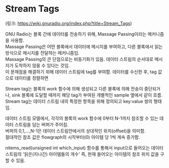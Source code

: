 # Stream Tags  
(링크: https://wiki.gnuradio.org/index.php?title=Stream_Tags)  

GNU Radio는 블록 간에 데이터를 전송하기 위해, Massage Passing이라는 메커니즘을 사용함.  
Massage Passing은 어떤 블록에서 데이터에 메시지를 부여하고, 다른 블록에서 읽는 방식으로 메시지를 전달하는 메커니즘임.  
Massage Passing의 큰 단점으로는 비동기화가 있음. 데이터 스트림의 순서대로 메시지가 도착하지 않을 수 있다는 것임.  
이 문제점을 해결하기 위해 데이터 스트림에 tag를 부여함. 데이터를 수신한 후, tag 값으로 데이터를 정렬하면  

Stream tag는 블록의 work 함수에 의해 생성되고 다른 블록에 의해 전송이 중단되거나, sink 블록에 도달할 때까지 해당 tag가 부여된 개별적인 sample 옆에서 같이 흐름.  
Stream tag는 데이터 스트림 내의 특정한 항목을 위해 정의되고 key:value 쌍의 형태임.  

데이터 스트림 모델에서, 각각의 블록의 work 함수에 0부터 N-1까지 참조할 수 있는 데이터 스트림을 담는 버퍼가 주어짐.  
버퍼의 0,1,...,N-1은 데이터 스트림안에서의 상대적인 위치(offset)을 의미함.  
절대적인 참조 값은 flowgraph의 시작부터(0) 아이템 당 1씩 계속 증가함.  

nitems_read(unsigned int which_input) 함수를 통해서 input으로 들어오는 데이터 스트림의 '읽은(지나간) 아이템들의 개수' 즉, 현재 들어오는 아이템의 참조 위치 값을 구할 수 있음.  
